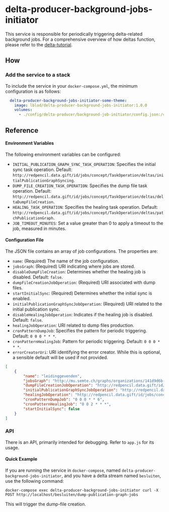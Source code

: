 # delta-producer-background-jobs-initiator
This service is responsible for periodically triggering delta-related background jobs. For a comprehensive overview of how deltas function, please refer to the [delta-tutorial](https://github.com/lblod/delta-tutorial).
## How
### Add the service to a stack

To include the service in your `docker-compose.yml`, the minimum configuration is as follows:

```yaml
  delta-producer-background-jobs-initiator-some-theme:
    image: lblod/delta-producer-background-jobs-initiator:1.0.0
    volumes:
      - ./config/delta-producer/background-job-initiator/config.json:/config/config.json
```

## Reference
#### Environment Variables
The following environment variables can be configured:
* `INITIAL_PUBLICATION_GRAPH_SYNC_TASK_OPERATION`: Specifies the initial sync task operation. Default: `http://redpencil.data.gift/id/jobs/concept/TaskOperation/deltas/initialPublicationGraphSyncing`.
* `DUMP_FILE_CREATION_TASK_OPERATION`: Specifies the dump file task operation. Default: `http://redpencil.data.gift/id/jobs/concept/TaskOperation/deltas/deltaDumpFileCreation`.
* `HEALING_TASK_OPERATION`: Specifies the healing task operation. Default: `http://redpencil.data.gift/id/jobs/concept/TaskOperation/deltas/patchPublicationGraph`.
* `JOB_TIMEOUT_MINUTES`: Set a value greater than 0 to apply a timeout to the job, measured in minutes.

#### Configuration File

The JSON file contains an array of job configurations. The properties are:

* `name`: (Required) The name of the job configuration.
* `jobsGraph`: (Required) URI indicating where jobs are stored.
* `disableDumpFileCreation`: Determines whether the healing job is disabled. Default: `false`.
* `dumpFileCreationJobOperation`: (Required) URI associated with dump files.
* `startInitialSync`: (Required) Determines whether the initial sync is enabled.
* `initialPublicationGraphSyncJobOperation`: (Required) URI related to the initial publication sync.
* `disableHealingJobOperation`: Indicates if the healing job is disabled. Default: `false`.
* `healingJobOperation`: URI related to dump files production.
* `cronPatternDumpJob`: Specifies the pattern for periodic triggering. Default: `0 0 0 * * *`.
* `cronPatternHealingJob`: Pattern for periodic triggering. Default: `0 0 0 * * *`.
* `errorCreatorUri`: URI identifying the error creator. While this is optional, a sensible default will be used if not provided.

```json
[
    {
        "name": "leidinggevenden",
        "jobsGraph": "http://mu.semte.ch/graphs/organizations/141d9d6b-54af-4d17-b313-8d1c30bc3f5b/LoketAdmin",
        "dumpFileCreationJobOperation": "http://redpencil.data.gift/id/jobs/concept/JobOperation/deltas/deltaDumpFileCreation/leidinggevenden",
        "initialPublicationGraphSyncJobOperation": "http://redpencil.data.gift/id/jobs/concept/JobOperation/deltas/initialPublicationGraphSyncing/leidinggevenden",
        "healingJobOperation": "http://redpencil.data.gift/id/jobs/concept/JobOperation/deltas/healingOperation/leidinggevenden",
        "cronPatternDumpJob": "0 0 0 * * 6",
        "cronPatternHealingJob": "0 0 2 * * *",
        "startInitialSync": false
    }
]
```

### API
There is an API, primarily intended for debugging. Refer to `app.js` for its usage.
#### Quick Example
If you are running the service in `docker-compose`, named `delta-producer-background-jobs-initiator`, and you have a delta stream named `besluiten`, use the following command:

```
docker-compose exec delta-producer-background-jobs-initiator curl -X POST http://localhost/besluiten/dump-publication-graph-jobs
```
This will trigger the dump-file creation.
